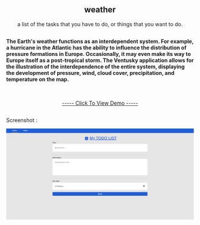 <h2 align="center">weather</h2>
<p align="center">a list of the tasks that you have to do, or things that you want to do.</p>
<h2></h2>
<div>
    <b>The Earth's weather functions as an interdependent system. For example, a hurricane in the Atlantic has the ability to influence the distribution of pressure formations in Europe. Occasionally, it may even make its way to Europe itself as a post-tropical storm. The Ventusky application allows for the illustration of the interdependence of the entire system, displaying the development of pressure, wind, cloud cover, precipitation, and temperature on the map.
</b>
    </br></br>
</div>
<h2></h2>
<p align="center"><a href="https://kianejad.github.io/weather/">----- Click To View Demo -----</a></p>
<h2></h2>
<p>Screenshot : </p>
<img src="https://github.com/kianejad/To-Do-List/blob/master/screen-shot-todoList.png">
